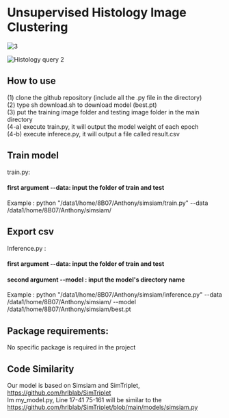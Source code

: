 # Unsupervised Histology Image Clustering
![3](https://user-images.githubusercontent.com/29053630/201796982-fc8992f4-cecf-455f-bd3f-137cd6ed4020.jpg)

![Histology query 2](https://user-images.githubusercontent.com/29053630/201796963-8e99bbe0-db3c-4776-be22-d98ac1e8054f.jpg)

## How to use
(1) clone the github repository (include all the .py file in the directory) <br>
(2) type sh download.sh to download model (best.pt)<br>
(3) put the training image folder and testing image folder in the main directory <br>
(4-a) execute train.py, it will output the model weight of each epoch <br> 
(4-b) execute inferece.py, it will output a file called result.csv  <br>

## Train model
train.py: <br>
#### first argument --data: input the folder of train and test <br>
Example : python "/data1/home/8B07/Anthony/simsiam/train.py" --data /data1/home/8B07/Anthony/simsiam/ 
## Export csv
Inference.py :  <br>
#### first argument --data: input the folder of train and test <br>
#### second argument --model <b> </b> : input the model's directory name <br>
Example : python "/data1/home/8B07/Anthony/simsiam/inference.py" --data /data1/home/8B07/Anthony/simsiam/ --model /data1/home/8B07/Anthony/simsiam/best.pt


## Package requirements:
No specific package is required in the project

## Code Similarity
Our model is based on Simsiam and SimTriplet, https://github.com/hrlblab/SimTriplet <br>
Im my_model.py, Line 17-41 75-161 will be similar to the https://github.com/hrlblab/SimTriplet/blob/main/models/simsiam.py
